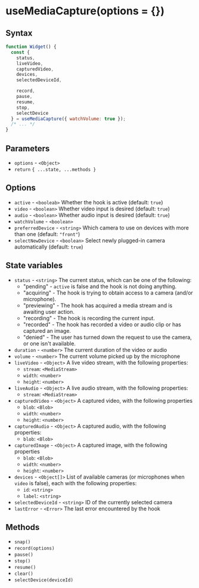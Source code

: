 # useMediaCapture(options = {})

## Syntax

```js
function Widget() {
  const {
    status,
    liveVideo,
    capturedVideo,
    devices,
    selectedDeviceId,

    record,
    pause,
    resume,
    stop,
    selectDevice
  } = useMediaCapture({ watchVolume: true });
  /* ... */
}
```

## Parameters 

* `options` - `<Object>`
* `return` `{ ...state, ...methods }`

## Options

* `active` - `<booleab>` Whether the hook is active (default: `true`)
* `video` - `<boolean>` Whether video input is desired (default: `true`)
* `audio` - `<boolean>` Whether audio input is desired (default: `true`)
* `watchVolume` - `<boolean>`
* `preferredDevice` - `<string>` Which camera to use on devices with more than one 
(default: `"front"`)
* `selectNewDevice` - `<boolean>` Select newly plugged-in camera automatically 
(default: `true`)

## State variables

* `status` - `<string>` The current status, which can be one of the following:
  * "pending" - `active` is false and the hook is not doing anything.
  * "acquiring" - The hook is trying to obtain access to a camera (and/or microphone).
  * "previewing" - The hook has acquired a media stream and is awaiting user action.
  * "recording" - The hook is recording the current input.
  * "recorded" - The hook has recorded a video or audio clip or has captured an image.
  * "denied" - The user has turned down the request to use the camera, or one isn't 
  available. 
* `duration` - `<number>` The current duration of the video or audio
* `volume` - `<number>` The current volume picked up by the microphone
* `liveVideo` - `<Object>` A live video stream, with the following properties:
  * `stream`: `<MediaStream>`
  * `width`: `<number>`
  * `height`: `<number>`
* `liveAudio` - `<Object>` A live audio stream, with the following properties:
  * `stream`: `<MediaStream>`
* `capturedVideo` - `<Object>` A captured video, with the following properties
  * `blob`: `<Blob>`
  * `width`: `<number>`
  * `height`: `<number>`
* `capturedAudio` - `<Object>` A captured audio, with the following properties:
  * `blob`: `<Blob>`
* `capturedImage` - `<Object>` A captured image, with the following properties
  * `blob`: `<Blob>`
  * `width`: `<number>`
  * `height`: `<number>`
* `devices` - `<Object[]>` List of available cameras (or microphones when `video` is false),
each with the following properties:
  * `id`: `<string>`
  * `label`: `<string>`
* `selectedDeviceId` - `<string>` ID of the currently selected camera
* `lastError` - `<Error>` The last error encountered by the hook

## Methods

* `snap()`
* `record(options)`
* `pause()`
* `stop()`
* `resume()`
* `clear()`
* `selectDevice(deviceId)`
